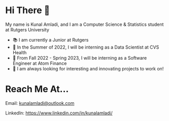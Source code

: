 
# Hi There 👋

My name is Kunal Amladi, and I am a Computer Science & Statistics student at Rutgers University

- 📚 I am currently a Junior at Rutgers
- 🔭 In the Summer of 2022, I will be interning as a Data Scientist at CVS Health
- 🔭 From Fall 2022 - Spring 2023, I will be interning as a Software Engineer at Atom Finance
- 🌱 I am always looking for interesting and innovating projects to work on!


# Reach Me At...

Email: kunalamladi@outlook.com

LinkedIn: https://www.linkedin.com/in/kunalamladi/

<!--
**amladik/amladik** is a ✨ _special_ ✨ repository because its `README.md` (this file) appears on your GitHub profile.

Here are some ideas to get you started:

- 🔭 I’m currently working on ...
- 🌱 I’m currently learning ...
- 👯 I’m looking to collaborate on ...
- 🤔 I’m looking for help with ...
- 💬 Ask me about ...
- 📫 How to reach me: ...
- 😄 Pronouns: ...
- ⚡ Fun fact: ...
-->
